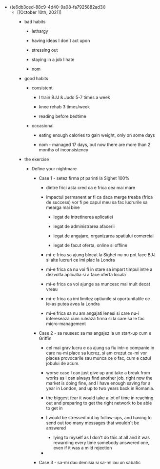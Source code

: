 - ((e6db3ced-88c9-4d40-9a08-fa7925882ad3))
	 - [[October 10th, 2021]]
		 - bad habits
			 - lethargy

			 - having ideas I don't act upon

			 - stressing out

			 - staying in a job I hate

			 - nom

		 - good habits
			 - consistent
				 - I train BJJ & Judo 5-7 times a week

				 - knee rehab 3 times/week

				 - reading before bedtime

			 - occasional
				 - eating enough calories to gain weight, only on some days

				 - nom - managed 17 days, but now there are more than 2 months of inconsistency

		 - the exercise
			 - Define your nightmare
				 - Case 1 - setez firma pt parinti la Sighet 100%
					 - dintre frici asta cred ca e frica cea mai mare

					 - impactul permanent ar fi ca daca merge treaba (frica de success) vor fi pe capul meu sa fac lucrurile sa mearga mai bine
						 - legat de intretinerea aplicatiei

						 - legat de administrarea afacerii

						 - legat de angajare, organizarea spatiului comercial

						 - legat de facut oferta, online si offline

					 - mi-e frica sa ajung blocat la Sighet nu nu pot face BJJ si alte lucruri ce imi plac la Londra

					 - mi-e frica ca nu voi fi in stare sa impart timpul intre a dezvolta aplicatia si a face oferta locala

					 - mi-e frica ca voi ajunge sa muncesc mai mult decat vreau

					 - mi-e frica ca imi limitez optiunile si oportunitatile ce le-as putea avea la Londra

					 - mi-e frica sa nu am angajati lenesi si care nu-i intereseaza cum ruleaza firma si la care sa le fac micro-management

				 - Case 2 - sa reusesc sa ma angajez la un start-up cum e Griffin
					 - cel mai grav lucru e ca ajung sa fiu intr-o companie in care nu-mi place sa lucrez, si am crezut ca-mi vor placea provocarile sau munca ce o fac, cum e cazul jobului de acum.

					 - worse case I can just give up and take a break from works as I can always find another job. right now the market is doing fine, and I have enough saving for a year in London, and up to two years back in Romania.

					 - the biggest fear it would take a lot of time in reaching out and preparing to get the right network to be able to get in

					 - I would be stressed out by follow-ups, and having to send out too many messages that wouldn't be answered
						 - lying to myself as I don't do this at all and it was rewarding every time somebody answered one, even if it was a mild rejection

					 - 

				 - Case 3 - sa-mi dau demisia si sa-mi iau un sabatic
